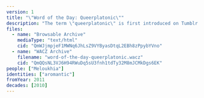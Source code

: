```yaml
---
version: 1
title: "\"Word of the Day: Queerplatonic\""
description: "The term \"queerplatonic\" is first introduced on Tumblr by its coiner"
files:
  - name: "Browsable Archive"
    mediaType: "text/html"
    cid: "QmWJjmpjeF1MWNq6JhLsZ9VYByasDtqL2EBh8zPpybYVno"
  - name: "WACZ Archive"
    filename: "word-of-the-day-queerplatonic.wacz"
    cid: "QmQQsNL3VJ6H94RWuDq5sU3fnh1tdTy32M8mJCMkDgs6EK"
people: ["Meloukhia"]
identities: ["aromantic"]
fromYear: 2011
decades: [2010]
---
```

